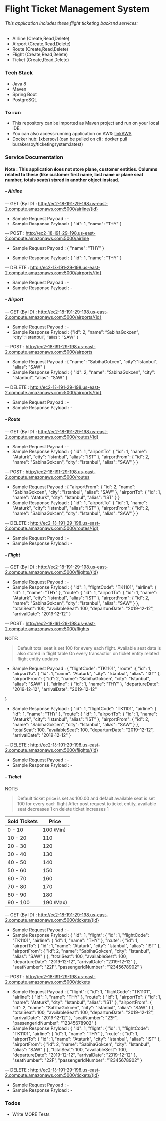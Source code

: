 # Flight Ticket Management System

 ###### This application includes these flight ticketing backend services:
 - Airline (Create,Read,Delete)
 - Airport (Create,Read,Delete)
 - Route (Create,Read,Delete)
 - Flight (Create,Read,Delete)
 - Ticket (Create,Read,Delete)

### Tech Stack

  - Java 8
  - Maven
  - Spring Boot
  - PostgreSQL

### To run

  - This repository can be imported as Maven project and run on your local IDE.
  - You can also access running application on AWS: [linkAWS]
  - Docker hub: [xbersoy] (can be pulled on cli : docker pull burakersoy/ticketingsystem:latest)
  
   
### Service Documentation 

#### Note : This application does not store plane, customer entities. Columns related to these (like customer first name, last name or plane seat number, totals seats) stored in another object instead.

##### - Airline
 -- GET (By ID) : http://ec2-18-191-29-198.us-east-2.compute.amazonaws.com:5000/airline/{id}

   - Sample Request Payload : - 
   - Sample Response Payload : 
    {
        "id": 1,
        "name": "THY"
    }

 -- POST : http://ec2-18-191-29-198.us-east-2.compute.amazonaws.com:5000/airline

   - Sample Request Payload : 
    {
        "name": "THY"
    }

   - Sample Response Payload : 
    {
        "id": 1,
        "name": "THY"
    }
 
-- DELETE : http://ec2-18-191-29-198.us-east-2.compute.amazonaws.com:5000/airports/{id}

   - Sample Request Payload : -
   - Sample Response Payload : -

##### - Airport

 -- GET (By ID) : http://ec2-18-191-29-198.us-east-2.compute.amazonaws.com:5000/airports/{id}

   - Sample Request Payload : -
   - Sample Response Payload : 
   {"id": 2,
    “name”: “SabihaGokcen”,
    “city”:“Istanbul”,
    “alias”: “SAW”
    }

 -- POST : http://ec2-18-191-29-198.us-east-2.compute.amazonaws.com:5000/airports

   - Sample Request Payload : 
    {
	"name": "SabihaGokcen",
	"city":"Istanbul",
	"alias": "SAW"
    }
   - Sample Response Payload : 
    {
    "id": 2,
    "name": "SabihaGokcen",
    "city": "Istanbul",
    "alias": "SAW"
}

-- DELETE : http://ec2-18-191-29-198.us-east-2.compute.amazonaws.com:5000/airports/{id}

   - Sample Request Payload : - 
   - Sample Response Payload : -

##### - Route

 -- GET (By ID) :  http://ec2-18-191-29-198.us-east-2.compute.amazonaws.com:5000/routes/{id}

   - Sample Request Payload : -
   - Sample Response Payload : 
   {
    "id": 1,
    "airportTo": {
        "id": 1,
        "name": "Ataturk",
        "city": "Istanbul",
        "alias": "IST"
    },
    "airportFrom": {
        "id": 2,
        "name": "SabihaGokcen",
        "city": "Istanbul",
        "alias": "SAW"
    }
}

 -- POST : http://ec2-18-191-29-198.us-east-2.compute.amazonaws.com:5000/routes
 
  - Sample Request Payload :
  {
"airportFrom": {
    "id": 2,
    "name": "SabihaGokcen",
    "city": "Istanbul",
    "alias": "SAW"
},
"airportTo": {
    "id": 1,
    "name": "Ataturk",
    "city": "Istanbul",
    "alias": "IST"
}
}
   - Sample Response Payload : 
   {
    "id": 1,
    "airportTo": {
        "id": 1,
        "name": "Ataturk",
        "city": "Istanbul",
        "alias": "IST"
    },
    "airportFrom": {
        "id": 2,
        "name": "SabihaGokcen",
        "city": "Istanbul",
        "alias": "SAW"
    }
}

 -- DELETE :  http://ec2-18-191-29-198.us-east-2.compute.amazonaws.com:5000/routes/{id}

   - Sample Request Payload : - 
   - Sample Response Payload : - 

##### - Flight

 -- GET (By ID) : http://ec2-18-191-29-198.us-east-2.compute.amazonaws.com:5000/flights/{id}

   - Sample Request Payload : - 
   - Sample Response Payload :
   {
    "id": 1,
    "flightCode": "TK1101",
    "airline": {
        "id": 1,
        "name": "THY"
    },
    "route": {
        "id": 1,
        "airportTo": {
            "id": 1,
            "name": "Ataturk",
            "city": "Istanbul",
            "alias": "IST"
        },
        "airportFrom": {
            "id": 2,
            "name": "SabihaGokcen",
            "city": "Istanbul",
            "alias": "SAW"
        }
    },
    "totalSeat": 100,
    "availableSeat": 100,
    "departureDate": "2019-12-12",
    "arrivalDate": "2019-12-12"
}
 
-- POST : http://ec2-18-191-29-198.us-east-2.compute.amazonaws.com:5000/flights

NOTE:
> Default total seat is set 100 for every each flight.
> Available seat data is also stored in flight table
> On every  transaction on ticket entity related flight entity updates
 
  - Sample Request Payload : 
  {
	"flightCode": "TK1101",
	"route" :{
    "id": 1,
    "airportTo": {
        "id": 1,
        "name": "Ataturk",
        "city": "Istanbul",
        "alias": "IST"
    },
    "airportFrom": {
        "id": 2,
        "name": "SabihaGokcen",
        "city": "Istanbul",
        "alias": "SAW"
    }
},
	"airline" : {
    "id": 1,
    "name": "THY"
},
	"departureDate": "2019-12-12",
	"arrivalDate": "2019-12-12"

}
  
   - Sample Response Payload :
   {
    "id": 1,
    "flightCode": "TK1101",
    "airline": {
        "id": 1,
        "name": "THY"
    },
    "route": {
        "id": 1,
        "airportTo": {
            "id": 1,
            "name": "Ataturk",
            "city": "Istanbul",
            "alias": "IST"
        },
        "airportFrom": {
            "id": 2,
            "name": "SabihaGokcen",
            "city": "Istanbul",
            "alias": "SAW"
        }
    },
    "totalSeat": 100,
    "availableSeat": 100,
    "departureDate": "2019-12-12",
    "arrivalDate": "2019-12-12"
}

 -- DELETE : http://ec2-18-191-29-198.us-east-2.compute.amazonaws.com:5000/flights/{id}
 
  - Sample Request Payload : -
   - Sample Response Payload : -
   
##### - Ticket

NOTE:
> Default ticket price is set as 100.00
> and default available seat is set 100 for every each flight
> After post request to ticket entity, available seat decreases 1
> on delete ticket increases 1


| Sold Tickets | Price |
| ------ | --------------- |
| 0 - 10 | 100 (Min) |
| 10 - 20 | 110 |
| 20 - 30 | 120 |
| 30 - 40 | 130 |
| 40 - 50 | 140 |
| 50 - 60 | 150 |
| 60 - 70 | 160 |
| 70 - 80 | 170 |
| 80 - 90 | 180 |
| 90 - 100 | 190 (Max) |

-- GET (By ID) : http://ec2-18-191-29-198.us-east-2.compute.amazonaws.com:5000/tickets/{id}
 
  - Sample Request Payload :  - 
   - Sample Response Payload :
   {
    "id": 1,
    "flight": {
    "id": 1,
    "flightCode": "TK1101",
    "airline": {
        "id": 1,
        "name": "THY"
    },
    "route": {
        "id": 1,
        "airportTo": {
            "id": 1,
            "name": "Ataturk",
            "city": "Istanbul",
            "alias": "IST"
        },
        "airportFrom": {
            "id": 2,
            "name": "SabihaGokcen",
            "city": "Istanbul",
            "alias": "SAW"
        }
    },
    "totalSeat": 100,
    "availableSeat": 100,
    "departureDate": "2019-12-12",
    "arrivalDate": "2019-12-12"
},
    "seatNumber": "22F",
    "passengerIdNumber": "12345678902"
}
 
-- POST : http://ec2-18-191-29-198.us-east-2.compute.amazonaws.com:5000/tickets
 
  - Sample Request Payload : 
  {
    "flight": {
    "id": 1,
    "flightCode": "TK1101",
    "airline": {
        "id": 1,
        "name": "THY"
    },
    "route": {
        "id": 1,
        "airportTo": {
            "id": 1,
            "name": "Ataturk",
            "city": "Istanbul",
            "alias": "IST"
        },
        "airportFrom": {
            "id": 2,
            "name": "SabihaGokcen",
            "city": "Istanbul",
            "alias": "SAW"
        }
    },
    "totalSeat": 100,
    "availableSeat": 100,
    "departureDate": "2019-12-12",
    "arrivalDate": "2019-12-12"
},
    "seatNumber": "22F",
    "passengerIdNumber": "12345678902"
}
   - Sample Response Payload :
   {
    "id": 1,
    "flight": {
    "id": 1,
    "flightCode": "TK1101",
    "airline": {
        "id": 1,
        "name": "THY"
    },
    "route": {
        "id": 1,
        "airportTo": {
            "id": 1,
            "name": "Ataturk",
            "city": "Istanbul",
            "alias": "IST"
        },
        "airportFrom": {
            "id": 2,
            "name": "SabihaGokcen",
            "city": "Istanbul",
            "alias": "SAW"
        }
    },
    "totalSeat": 100,
    "availableSeat": 100,
    "departureDate": "2019-12-12",
    "arrivalDate": "2019-12-12"
},
    "seatNumber": "22F",
    "passengerIdNumber": "12345678902"
}
 
-- DELETE : http://ec2-18-191-29-198.us-east-2.compute.amazonaws.com:5000/tickets/{id}
 
  - Sample Request Payload : -
   - Sample Response Payload : -


### Todos

 - Write MORE Tests



   [linkAWS]: <http://ec2-18-191-29-198.us-east-2.compute.amazonaws.com:5000>
   [xbersoyDockerHub]: <https://hub.docker.com/repository/docker/burakersoy/ticketingystem>
